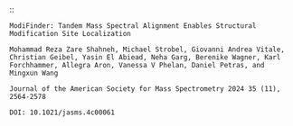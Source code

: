 ::
    
    ModiFinder: Tandem Mass Spectral Alignment Enables Structural Modification Site Localization

    Mohammad Reza Zare Shahneh, Michael Strobel, Giovanni Andrea Vitale, Christian Geibel, Yasin El Abiead, Neha Garg, Berenike Wagner, Karl Forchhammer, Allegra Aron, Vanessa V Phelan, Daniel Petras, and Mingxun Wang

    Journal of the American Society for Mass Spectrometry 2024 35 (11), 2564-2578

    DOI: 10.1021/jasms.4c00061